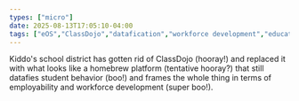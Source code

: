 ```yaml
---
types: ["micro"]
date: 2025-08-13T17:05:10-04:00
tags: ["eOS","ClassDojo","datafication","workforce development","education","schools"]
---
```

Kiddo's school district has gotten rid of ClassDojo (hooray!) and replaced it with what looks like a homebrew platform (tentative hooray?) that still datafies student behavior (boo!) and frames the whole thing in terms of employability and workforce development (super boo!).